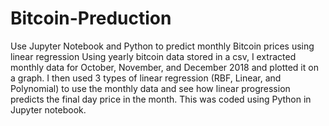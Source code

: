 # Bitcoin-Preduction
Use Jupyter Notebook and Python to predict monthly Bitcoin prices using linear regression
Using yearly bitcoin data stored in a csv, I extracted monthly data for October, November, and December 2018 and plotted it on a graph.  I then used 3 types of linear regression (RBF, Linear, and Polynomial) to use the monthly data and see how linear progression predicts the final day price in the month.  This was coded using Python in Jupyter notebook.       
